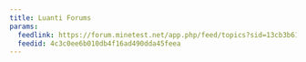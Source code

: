 ```yaml
---
title: Luanti Forums
params:
  feedlink: https://forum.minetest.net/app.php/feed/topics?sid=13cb3b616e4aad062da81424049864d4
  feedid: 4c3c0ee6b010db4f16ad490dda45feea
---
```

